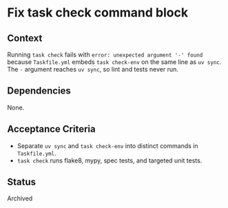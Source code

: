 # Fix task check command block

## Context
Running `task check` fails with `error: unexpected argument '-' found` because
`Taskfile.yml` embeds `task check-env` on the same line as `uv sync`. The `-`
argument reaches `uv sync`, so lint and tests never run.

## Dependencies
None.

## Acceptance Criteria
- Separate `uv sync` and `task check-env` into distinct commands in `Taskfile.yml`.
- `task check` runs flake8, mypy, spec tests, and targeted unit tests.

## Status
Archived
